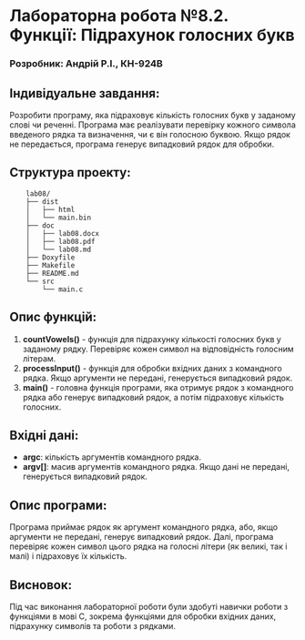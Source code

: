 # Лабораторна робота №8.2. Функції: Підрахунок голосних букв

### Розробник: Андрій Р.І., КН-924В

## Індивідуальне завдання:
Розробити програму, яка підраховує кількість голосних букв у заданому слові чи реченні. Програма має реалізувати перевірку кожного символа введеного рядка та визначення, чи є він голосною буквою. Якщо рядок не передається, програма генерує випадковий рядок для обробки.

## Структура проекту:
        lab08/
        ├── dist
        │   ├── html
        │   └── main.bin
        ├── doc
        │   ├── lab08.docx
        │   ├── lab08.pdf
        │   └── lab08.md
        ├── Doxyfile
        ├── Makefile
        ├── README.md
        └── src
            └── main.c

## Опис функцій:
1. **countVowels()** - функція для підрахунку кількості голосних букв у заданому рядку. Перевіряє кожен символ на відповідність голосним літерам.
2. **processInput()** - функція для обробки вхідних даних з командного рядка. Якщо аргументи не передані, генерується випадковий рядок.
3. **main()** - головна функція програми, яка отримує рядок з командного рядка або генерує випадковий рядок, а потім підраховує кількість голосних.

## Вхідні дані:
- **argc**: кількість аргументів командного рядка.
- **argv[]**: масив аргументів командного рядка. Якщо дані не передані, генерується випадковий рядок.

## Опис програми:
Програма приймає рядок як аргумент командного рядка, або, якщо аргументи не передані, генерує випадковий рядок. Далі, програма перевіряє кожен символ цього рядка на голосні літери (як великі, так і малі) і підраховує їх кількість.


## Висновок:
Під час виконання лабораторної роботи були здобуті навички роботи з функціями в мові C, зокрема функціями для обробки вхідних даних, підрахунку символів та роботи з рядками.


